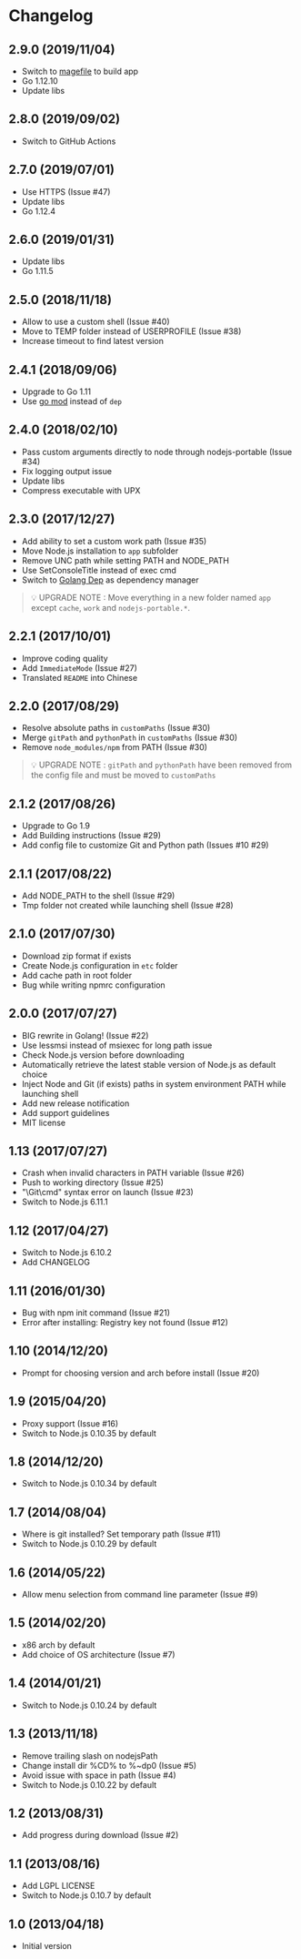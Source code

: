 # Changelog

## 2.9.0 (2019/11/04)

* Switch to [magefile](https://magefile.org) to build app
* Go 1.12.10
* Update libs

## 2.8.0 (2019/09/02)

* Switch to GitHub Actions

## 2.7.0 (2019/07/01)

* Use HTTPS (Issue #47)
* Update libs
* Go 1.12.4

## 2.6.0 (2019/01/31)

* Update libs
* Go 1.11.5

## 2.5.0 (2018/11/18)

* Allow to use a custom shell (Issue #40)
* Move to TEMP folder instead of USERPROFILE (Issue #38)
* Increase timeout to find latest version

## 2.4.1 (2018/09/06)

* Upgrade to Go 1.11
* Use [go mod](https://golang.org/cmd/go/#hdr-Module_maintenance) instead of `dep`

## 2.4.0 (2018/02/10)

* Pass custom arguments directly to node through nodejs-portable (Issue #34)
* Fix logging output issue
* Update libs
* Compress executable with UPX

## 2.3.0 (2017/12/27)

* Add ability to set a custom work path (Issue #35)
* Move Node.js installation to `app` subfolder
* Remove UNC path while setting PATH and NODE_PATH
* Use SetConsoleTitle instead of exec cmd
* Switch to [Golang Dep](https://github.com/golang/dep) as dependency manager

> 💡 UPGRADE NOTE : Move everything in a new folder named `app` except `cache`, `work` and `nodejs-portable.*`.

## 2.2.1 (2017/10/01)

* Improve coding quality
* Add `ImmediateMode` (Issue #27)
* Translated `README` into Chinese

## 2.2.0 (2017/08/29)

* Resolve absolute paths in `customPaths` (Issue #30)
* Merge `gitPath` and `pythonPath` in `customPaths` (Issue #30)
* Remove `node_modules/npm` from PATH (Issue #30)

> 💡 UPGRADE NOTE : `gitPath` and `pythonPath` have been removed from the config file and must be moved to `customPaths`

## 2.1.2 (2017/08/26)

* Upgrade to Go 1.9
* Add Building instructions (Issue #29) 
* Add config file to customize Git and Python path (Issues #10 #29) 

## 2.1.1 (2017/08/22)

* Add NODE_PATH to the shell (Issue #29)
* Tmp folder not created while launching shell (Issue #28)

## 2.1.0 (2017/07/30)

* Download zip format if exists
* Create Node.js configuration in `etc` folder
* Add cache path in root folder
* Bug while writing npmrc configuration

## 2.0.0 (2017/07/27)

* BIG rewrite in Golang! (Issue #22)
* Use lessmsi instead of msiexec for long path issue
* Check Node.js version before downloading
* Automatically retrieve the latest stable version of Node.js as default choice
* Inject Node and Git (if exists) paths in system environment PATH while launching shell
* Add new release notification
* Add support guidelines
* MIT license

## 1.13 (2017/07/27)

* Crash when invalid characters in PATH variable (Issue #26)
* Push to working directory (Issue #25)
* "\Git\cmd" syntax error on launch (Issue #23)
* Switch to Node.js 6.11.1

## 1.12 (2017/04/27)

* Switch to Node.js 6.10.2
* Add CHANGELOG

## 1.11 (2016/01/30)

* Bug with npm init command (Issue #21)
* Error after installing: Registry key not found (Issue #12)

## 1.10 (2014/12/20)

* Prompt for choosing version and arch before install (Issue #20)

## 1.9 (2015/04/20)

* Proxy support (Issue #16)
* Switch to Node.js 0.10.35 by default

## 1.8 (2014/12/20)

* Switch to Node.js 0.10.34 by default

## 1.7 (2014/08/04)

* Where is git installed? Set temporary path (Issue #11)
* Switch to Node.js 0.10.29 by default

## 1.6 (2014/05/22)

* Allow menu selection from command line parameter (Issue #9)

## 1.5 (2014/02/20)

* x86 arch by default
* Add choice of OS architecture (Issue #7)

## 1.4 (2014/01/21)

* Switch to Node.js 0.10.24 by default

## 1.3 (2013/11/18)

* Remove trailing slash on nodejsPath
* Change install dir %CD% to %~dp0 (Issue #5)
* Avoid issue with space in path (Issue #4)
* Switch to Node.js 0.10.22 by default

## 1.2 (2013/08/31)

* Add progress during download (Issue #2)

## 1.1 (2013/08/16)

* Add LGPL LICENSE
* Switch to Node.js 0.10.7 by default

## 1.0 (2013/04/18)

* Initial version
